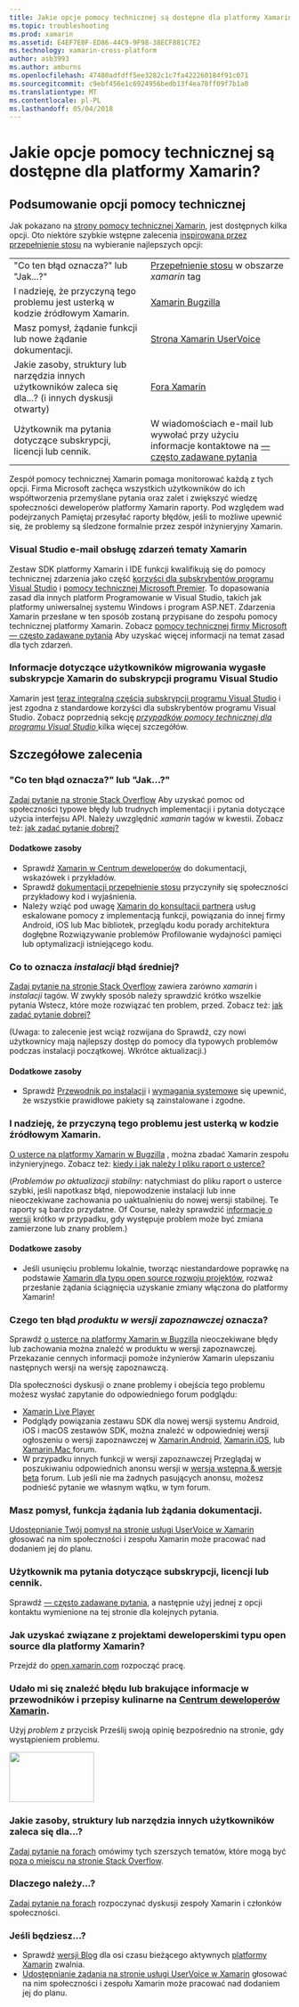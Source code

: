 ```yaml
---
title: Jakie opcje pomocy technicznej są dostępne dla platformy Xamarin?
ms.topic: troubleshooting
ms.prod: xamarin
ms.assetid: E4EF7E0F-ED86-44C9-9F98-38ECF881C7E2
ms.technology: xamarin-cross-platform
author: asb3993
ms.author: amburns
ms.openlocfilehash: 47480adfdff5ee3282c1c7fa422260184f91c071
ms.sourcegitcommit: c9ebf456e1c6924956bedb13f4ea78ff09f7b1a0
ms.translationtype: MT
ms.contentlocale: pl-PL
ms.lasthandoff: 05/04/2018
---
```

# <a name="what-support-options-are-available-for-xamarin"></a>Jakie opcje pomocy technicznej są dostępne dla platformy Xamarin?

## <a name="summary-of-support-options"></a>Podsumowanie opcji pomocy technicznej

Jak pokazano na [strony pomocy technicznej Xamarin](https://www.xamarin.com/support), jest dostępnych kilka opcji.  Oto niektóre szybkie wstępne zalecenia [inspirowana przez przepełnienie stosu](http://stackoverflow.com/help/product-support) na wybieranie najlepszych opcji:

|   |   |
|---|---|
|"Co ten błąd oznacza?" lub "Jak...?"|[Przepełnienie stosu](http://stackoverflow.com/questions/ask?tags=xamarin) w obszarze *xamarin* tag|
|I nadzieję, że przyczyną tego problemu jest usterką w kodzie źródłowym Xamarin.|[Xamarin Bugzilla](https://bugzilla.xamarin.com/page.cgi?id=bug-writing.html)|
|Masz pomysł, żądanie funkcji lub nowe żądanie dokumentacji.|[Strona Xamarin UserVoice](https://xamarin.uservoice.com)|
|Jakie zasoby, struktury lub narzędzia innych użytkowników zaleca się dla...? (i innych dyskusji otwarty)|[Fora Xamarin](https://forums.xamarin.com)|
|Użytkownik ma pytania dotyczące subskrypcji, licencji lub cennik.|W wiadomościach e-mail lub wywołać przy użyciu informacje kontaktowe na [— często zadawane pytania](https://www.xamarin.com/faq)|

Zespół pomocy technicznej Xamarin pomaga monitorować każdą z tych opcji.  Firma Microsoft zachęca wszystkich użytkowników do ich współtworzenia przemyślane pytania oraz zalet i zwiększyć wiedzę społeczności deweloperów platformy Xamarin raporty.  Pod względem wad podejrzanych Pamiętaj przesyłać raporty błędów, jeśli to możliwe upewnić się, że problemy są śledzone formalnie przez zespół inżynieryjny Xamarin.

<a name="Visual_Studio_email_support_incidents_for_Xamarin_topics"/>

### <a name="visual-studio-email-support-incidents-for-xamarin-topics"></a>Visual Studio e-mail obsługę zdarzeń tematy Xamarin

Zestaw SDK platformy Xamarin i IDE funkcji kwalifikują się do pomocy technicznej zdarzenia jako część [korzyści dla subskrybentów programu Visual Studio](https://msdn.microsoft.com/subscriptions/bb266240) i [pomocy technicznej Microsoft Premier](https://www.microsoft.com/microsoftservices/support.aspx).  To dopasowania zasad dla innych platform Programowanie w Visual Studio, takich jak platformy uniwersalnej systemu Windows i program ASP.NET.  Zdarzenia Xamarin przesłane w ten sposób zostaną przypisane do zespołu pomocy technicznej platformy Xamarin.  Zobacz [pomocy technicznej firmy Microsoft — często zadawane pytania](https://support.microsoft.com/gp/offerprophone) Aby uzyskać więcej informacji na temat zasad dla tych zdarzeń.

### <a name="information-for-users-migrating-from-expired-xamarin-subscriptions-to-visual-studio-subscriptions"></a>Informacje dotyczące użytkowników migrowania wygasłe subskrypcje Xamarin do subskrypcji programu Visual Studio

Xamarin jest [teraz integralną częścią subskrypcji programu Visual Studio](https://blog.xamarin.com/xamarin-for-all/) i jest zgodna z standardowe korzyści dla subskrybentów programu Visual Studio.  Zobacz poprzednią sekcję [ *przypadków pomocy technicznej dla programu Visual Studio* ](#Visual_Studio_email_support_incidents_for_Xamarin_topics) kilka więcej szczegółów.

## <a name="detailed-recommendations"></a>Szczegółowe zalecenia

### <a name="what-does-this-error-mean-or-how-do-i--"></a>"Co ten błąd oznacza?" lub "Jak...?"

[Zadaj pytanie na stronie Stack Overflow](http://stackoverflow.com/questions/ask?tags=xamarin) Aby uzyskać pomoc od społeczności typowe błędy lub trudnych implementacji i pytania dotyczące użycia interfejsu API.  Należy uwzględnić _xamarin_ tagów w kwestii.  Zobacz też: [jak zadać pytanie dobrej?](http://stackoverflow.com/help/how-to-ask)

#### <a name="additional-resources"></a>Dodatkowe zasoby

-   Sprawdź [Xamarin w Centrum deweloperów](/index.md) do dokumentacji, wskazówek i przykładów.
-   Sprawdź [dokumentacji przepełnienie stosu](http://stackoverflow.com/documentation) przyczyniły się społeczności przykładowy kod i wyjaśnienia.
-   Należy wziąć pod uwagę [Xamarin do konsultacji partnera](https://www.xamarin.com/consulting-partners) usług eskalowane pomocy z implementacją funkcji, powiązania do innej firmy Android, iOS lub Mac bibliotek, przeglądu kodu porady architektura dogłębne Rozwiązywanie problemów Profilowanie wydajności pamięci lub optymalizacji istniejącego kodu.

### <a name="what-does-this-installation-error-mean"></a>Co to oznacza _instalacji_ błąd średniej?

[Zadaj pytanie na stronie Stack Overflow](http://stackoverflow.com/questions/ask?tags=xamarin+installation) zawiera zarówno _xamarin_ i _instalacji_ tagów.  W zwykły sposób należy sprawdzić krótko wszelkie pytania Wstecz, które może rozwiązać ten problem, przed.  Zobacz też: [jak zadać pytanie dobrej?](http://stackoverflow.com/help/how-to-ask)

(Uwaga: to zalecenie jest wciąż rozwijana do Sprawdź, czy nowi użytkownicy mają najlepszy dostęp do pomocy dla typowych problemów podczas instalacji początkowej.  Wkrótce aktualizacji.)

#### <a name="additional-resources"></a>Dodatkowe zasoby

-   Sprawdź [Przewodnik po instalacji](~/cross-platform/get-started/installation/index.md) i [wymagania systemowe](~/cross-platform/get-started/requirements.md) się upewnić, że wszystkie prawidłowe pakiety są zainstalowane i zgodne.

### <a name="i-believe-this-problem-is-caused-by-a-defect-in-the-xamarin-source-code"></a>I nadzieję, że przyczyną tego problemu jest usterką w kodzie źródłowym Xamarin.

[O usterce na platformy Xamarin w Bugzilla](https://bugzilla.xamarin.com/page.cgi?id=bug-writing.html) , można zbadać Xamarin zespołu inżynieryjnego.  Zobacz też: [kiedy i jak należy I pliku raport o usterce?](~/cross-platform/troubleshooting/questions/howto-file-bug.md)

(*Problemów po aktualizacji stabilny*: natychmiast do pliku raport o usterce szybki, jeśli napotkasz błąd, niepowodzenie instalacji lub inne nieoczekiwane zachowania po uaktualnieniu do nowej wersji stabilnej.  Te raporty są bardzo przydatne.  Of Course, należy sprawdzić [informacje o wersji](https://developer.xamarin.com/releases/) krótko w przypadku, gdy występuje problem może być zmiana zamierzone lub znany problem.)

#### <a name="additional-resources"></a>Dodatkowe zasoby

-   Jeśli usunięciu problemu lokalnie, tworząc niestandardowe poprawkę na podstawie [Xamarin dla typu open source rozwoju projektów](http://open.xamarin.com/), rozważ przesłanie żądania ściągnięcia uzyskanie zmiany włączona do platformy Xamarin!

### <a name="what-does-this-error-in-a-preview-product-mean"></a>Czego ten błąd _produktu w wersji zapoznawczej_ oznacza?

Sprawdź [o usterce na platformy Xamarin w Bugzilla](https://bugzilla.xamarin.com/page.cgi?id=bug-writing.html) nieoczekiwane błędy lub zachowania można znaleźć w produktu w wersji zapoznawczej.  Przekazanie cennych informacji pomoże inżynierów Xamarin ulepszaniu następnych wersji na wersję zapoznawczą.

Dla społeczności dyskusji o znane problemy i obejścia tego problemu możesz wysłać zapytanie do odpowiedniego forum podglądu:

-   [Xamarin Live Player](https://forums.xamarin.com/categories/live-player)
-   Podglądy powiązania zestawu SDK dla nowej wersji systemu Android, iOS i macOS zestawów SDK, można znaleźć w odpowiedniej wersji ogłoszeniu o wersji zapoznawczej w [Xamarin.Android](http://forums.xamarin.com/categories/android), [Xamarin.iOS](http://forums.xamarin.com/categories/ios), lub [Xamarin.Mac ](http://forums.xamarin.com/categories/mac) forum.
-   W przypadku innych funkcji w wersji zapoznawczej Przeglądaj w poszukiwaniu odpowiednich anonsu wersji w [wersja wstępna & wersje beta](http://forums.xamarin.com/categories/xamarin-prerelease) forum.  Lub jeśli nie ma żadnych pasujących anonsu, możesz podnieść pytanie we własnym wątku, w tym forum.

### <a name="i-have-an-idea-feature-request-or-documentation-request"></a>Masz pomysł, funkcja żądania lub żądania dokumentacji.

[Udostępnianie Twój pomysł na stronie usługi UserVoice w Xamarin](https://xamarin.uservoice.com) głosować na nim społeczności i zespołu Xamarin może pracować nad dodaniem jej do planu.

### <a name="i-have-a-question-about-subscriptions-licensing-or-pricing"></a>Użytkownik ma pytania dotyczące subskrypcji, licencji lub cennik.

Sprawdź [— często zadawane pytania](https://www.xamarin.com/faq), a następnie użyj jednej z opcji kontaktu wymienione na tej stronie dla kolejnych pytania.

### <a name="how-do-i-get-involved-in-xamarins-open-source-development-projects"></a>Jak uzyskać związane z projektami deweloperskimi typu open source dla platformy Xamarin?

Przejdź do [open.xamarin.com](http://open.xamarin.com/) rozpocząć pracę.

### <a name="i-found-a-mistake-or-missing-information-in-the-guides-or-recipes-on-the-xamarin-developer-centerindexmd"></a>Udało mi się znaleźć błędu lub brakujące informacje w przewodników i przepisy kulinarne na [Centrum deweloperów Xamarin](/index.md).

Użyj _problem z_ przycisk Prześlij swoją opinię bezpośrednio na stronie, gdy wystąpieniem problemu.

[<img src="support-options-images/feedback.png" style="width: 152px; height: 90px;">](support-options-images/feedback.png)

### <a name="what-resources-frameworks-or-tools-do-other-users-recommend-for--"></a>Jakie zasoby, struktury lub narzędzia innych użytkowników zaleca się dla...?

[Zadaj pytanie na forach](https://forums.xamarin.com/) omówimy tych szerszych tematów, które mogą być [poza o miejscu na stronie Stack Overflow](http://stackoverflow.com/help/dont-ask).

### <a name="why-do-you--"></a>Dlaczego należy...?

[Zadaj pytanie na forach](https://forums.xamarin.com/) rozpoczynać dyskusji zespoły Xamarin i członków społeczności.

### <a name="when-will-you--"></a>Jeśli będziesz...?

-   Sprawdź [wersji Blog](http://releases.xamarin.com/) dla osi czasu bieżącego aktywnych [platformy Xamarin](https://www.xamarin.com/platform) zwalnia.
-   [Udostępnianie żądania na stronie usługi UserVoice w Xamarin](https://xamarin.uservoice.com) głosować na nim społeczności i zespołu Xamarin może pracować nad dodaniem jej do planu.

